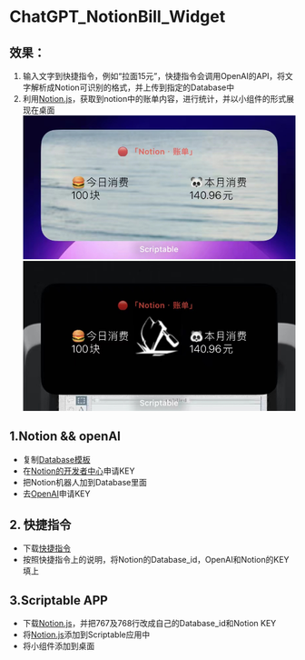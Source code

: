 # ChatGPT_NotionBill_Widget
## 效果：
  1. 输入文字到快捷指令，例如“拉面15元”，快捷指令会调用OpenAI的API，将文字解析成Notion可识别的格式，并上传到指定的Database中
  2. 利用[Notion.js](Notion记账.js)，获取到notion中的账单内容，进行统计，并以小组件的形式展现在桌面
![浅色模式下效果图](https://github.com/msk397/ChatGPT_NotionBill_Widget/blob/main/lightWidget.jpg "浅色模式效果")
![浅色模式下效果图](https://github.com/msk397/ChatGPT_NotionBill_Widget/blob/main/darkWidget.jpg "深色模式效果")
## 1.Notion && openAI
* 复制[Database模板](https://msk397.notion.site/e7080a3f84e4475b92d75599c4a5abdb?v=485d7cecb2db4b25b70758d5cceca2d8)
* 在[Notion的开发者中心](https://developers.notion.com/)申请KEY
* 把Notion机器人加到Database里面
* 去[OpenAI](https://platform.openai.com/)申请KEY

## 2. 快捷指令
* 下载[快捷指令](https://www.icloud.com/shortcuts/521006ebdce3431d9539c4d5121c9c33)
* 按照快捷指令上的说明，将Notion的Database_id，OpenAI和Notion的KEY填上

## 3.Scriptable APP
* 下载[Notion.js](Notion记账.js)，并把767及768行改成自己的Database_id和Notion KEY
* 将[Notion.js](Notion记账.js)添加到Scriptable应用中
* 将小组件添加到桌面

